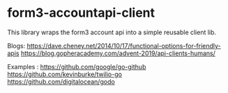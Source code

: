 # form3-accountapi-client
This library wraps the form3 account api into a simple reusable client lib.

Blogs:
https://dave.cheney.net/2014/10/17/functional-options-for-friendly-apis
https://blog.gopheracademy.com/advent-2019/api-clients-humans/

Examples :
https://github.com/google/go-github
https://github.com/kevinburke/twilio-go
https://github.com/digitalocean/godo
